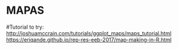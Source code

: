 # MAPAS

#Tutorial to try: 
http://joshuamccrain.com/tutorials/ggplot_maps/maps_tutorial.html
https://eriqande.github.io/rep-res-eeb-2017/map-making-in-R.html